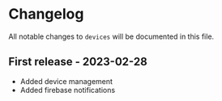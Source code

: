 # Changelog

All notable changes to `devices` will be documented in this file.

## First release - 2023-02-28

- Added device management
- Added firebase notifications
